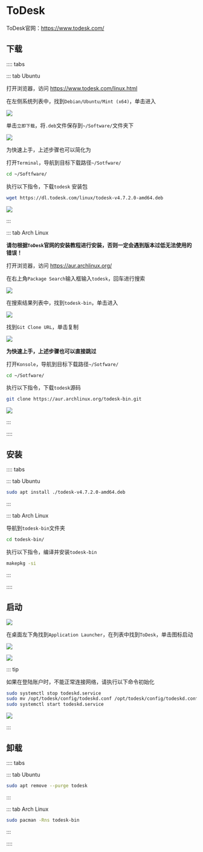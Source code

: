 # ToDesk

ToDesk官网：https://www.todesk.com/

## 下载

:::: tabs

::: tab Ubuntu

打开浏览器，访问 https://www.todesk.com/linux.html

在左侧系统列表中，找到`Debian/Ubuntu/Mint (x64)`，单击进入

![](./assets/Snipaste_2025-01-21_13-09-26.png)

单击`立即下载`，将`.deb`文件保存到`~/Software/`文件夹下

![](./assets/Snipaste_2025-01-21_13-23-58.png)

为快速上手，上述步骤也可以简化为

打开`Terminal`，导航到目标下载路径`~/Sotfware/`

```sh
cd ~/Softfware/
```

执行以下指令，下载`todesk` 安装包

```sh
wget https://dl.todesk.com/linux/todesk-v4.7.2.0-amd64.deb
```

![](./assets/Snipaste_2025-01-21_13-30-02.png)

:::

::: tab Arch Linux

**请勿根据`ToDesk`官网的安装教程进行安装，否则一定会遇到版本过低无法使用的错误！**

打开浏览器，访问 https://aur.archlinux.org/

在右上角`Package Search`输入框输入`todesk`，回车进行搜索

![](./assets/Snipaste_2025-01-21_11-17-02.png)

在搜索结果列表中，找到`todesk-bin`，单击进入

![](./assets/Snipaste_2025-01-21_11-21-08.png)

找到`Git Clone URL`，单击复制

![](./assets/Snipaste_2025-01-21_11-24-03.png)

**为快速上手，上述步骤也可以直接跳过**

打开`Konsole`，导航到目标下载路径`~/Sotfware/`

```sh
cd ~/Sotfware/
```

执行以下指令，下载`todesk`源码

```sh
git clone https://aur.archlinux.org/todesk-bin.git
```

![](./assets/Snipaste_2025-01-21_11-29-23.png)

:::

::::

## 安装

:::: tabs

::: tab Ubuntu

```sh
sudo apt install ./todesk-v4.7.2.0-amd64.deb
```

:::

::: tab Arch Linux

导航到`todesk-bin`文件夹

```sh
cd todesk-bin/
```

执行以下指令，编译并安装`todesk-bin`

```sh
makepkg -si
```

:::

::::

## 启动

![](./assets/Snipaste_2025-01-21_11-32-50.png)

在桌面左下角找到`Application Launcher`，在列表中找到`ToDesk`，单击图标启动

![](./assets/Snipaste_2025-01-21_11-36-11.png)

![](./assets/Snipaste_2025-01-21_11-44-51.png)

::: tip

如果在登陆账户时，不能正常连接网络，请执行以下命令初始化

```sh
sudo systemctl stop todeskd.service
sudo mv /opt/todesk/config/todeskd.conf /opt/todesk/config/todeskd.conf.bak
sudo systemctl start todeskd.service
```

![](./assets/Snipaste_2025-01-21_11-44-00.png)

:::

## 卸载

:::: tabs

::: tab Ubuntu

```sh
sudo apt remove --purge todesk
```

:::

::: tab Arch Linux

```sh
sudo pacman -Rns todesk-bin
```

:::

::::
